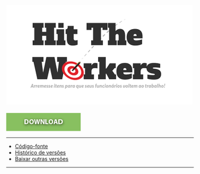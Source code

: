 ![](assets/htw.png)
-------------

<a href="https://github.com/tiagoboeing/modelagem-jogos-digitais/releases/download/1.0.0/HitTheWorkers.zip">
  <img src="assets/download.png"/>
</a>

-----

- [Código-fonte](https://drive.google.com/drive/folders/1-6qPeZwUMXaqYeEsnkTBSV5I4K-tU1JV?usp=sharing)
- [Histórico de versões](https://github.com/tiagoboeing/modelagem-jogos-digitais/blob/master/CHANGELOG.md)
- [Baixar outras versões](https://github.com/tiagoboeing/modelagem-jogos-digitais/releases)

------



